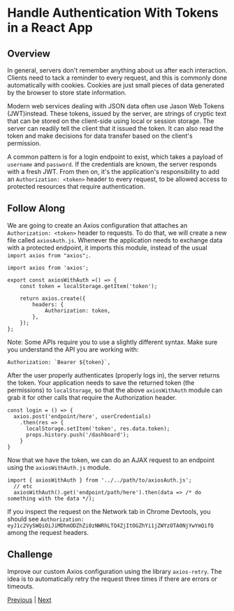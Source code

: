# Handle Authentication With Tokens in a React App

## Overview

In general, servers don't remember anything about us after each interaction. Clients need to tack a reminder to every request, and this is commonly done automatically with cookies. Cookies are just small pieces of data generated by the browser to store state information.

Modern web services dealing with JSON data often use Jason Web Tokens (JWT)instead. These tokens, issued by the server, are strings of cryptic text that can be stored on the client-side using local or session storage. The server can readily tell the client that it issued the token. It can also read the token and make decisions for data transfer based on the client's permission.

A common pattern is for a login endpoint to exist, which takes a payload of ```username``` and ```password```. If the credentials are known, the server responds with a fresh JWT. From then on, it's the application's responsibility to add an ```Authorization: <token>``` header to every request, to be allowed access to protected resources that require authentication.

##  Follow Along

We are going to create an Axios configuration that attaches an ```Authorization: <token>``` header to requests. To do that, we will create a new file called ```axiosAuth.js```. Whenever the application needs to exchange data with a protected endpoint, it imports this module, instead of the usual ```import axios from "axios";```.

```
import axios from 'axios';

export const axiosWithAuth =() => {
    const token = localStorage.getItem('token');

    return axios.create({
        headers: {
            Authorization: token,
        },
    });
};

```
Note: Some APIs require you to use a slightly different syntax. Make sure you understand the API you are working with:

```
Authorization: `Bearer ${token}`,
```
After the user properly authenticates (properly logs in), the server returns the token. Your application needs to save the returned token (the permissions) to ```localStorage```, so that the above ```axiosWithAuth``` module can grab it for other calls that require the Authorization header.

```
const login = () => {
  axios.post('endpoint/here', userCredentials)
    .then(res => {
      localStorage.setItem('token', res.data.token);
      props.history.push('/dashboard');
    }
}
```
Now that we have the token, we can do an AJAX request to an endpoint using the ```axiosWithAuth.js``` module.

```
import { axiosWithAuth } from '../../path/to/axiosAuth.js';
  // etc
  axiosWithAuth().get('endpoint/path/here').then(data => /* do something with the data */);
```

If you inspect the request on the Network tab in Chrome Devtools, you should see ```Authorization: eyJ1c2VySWQiOiJiMDhmODZhZi0zNWRhLTQ4ZjItOGZhYi1jZWYzOTA0NjYwYmQifQ``` among the request headers.



## Challenge

Improve our custom Axios configuration using the library ```axios-retry```. The idea is to automatically retry the request three times if there are errors or timeouts.



[Previous](../README.md) | [Next](./Object_2.md)

